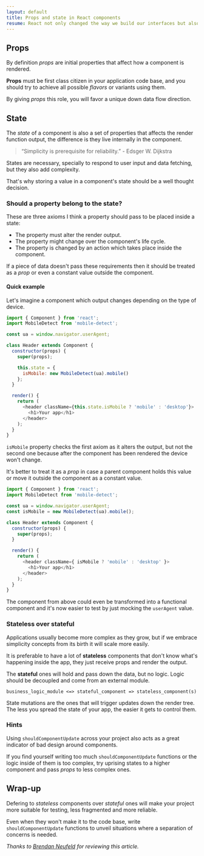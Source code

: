 ```yaml
---
layout: default
title: Props and state in React components
resume: React not only changed the way we build our interfaces but also put data in the spotlight. This is a short take around components internals, data and states.
---
```


## Props

By definition _props_ are initial properties that affect how a component is rendered.

**Props** must be first class citizen in your application code base, and you should try to achieve all possible _flavors_ or variants using them.

By giving _props_ this role, you will favor a unique down data flow direction.


## State

The _state_ of a component is also a set of properties that affects the render function output, the difference is they live internally in the component.

> “Simplicity is prerequisite for reliability.” - Edsger W. Dijkstra

States are necessary, specially to respond to user input and data fetching, but they also add complexity.

That's why storing a value in a component's state should be a well thought decision.


### Should a property belong to the state?

These are three axioms I think a property should pass to be placed inside a state:

- The property must alter the render output.
- The property might change over the component's life cycle.
- The property is changed by an action which takes place inside the component.

If a piece of data doesn't pass these requirements then it should be treated as a _prop_ or even a constant value outside the component.


#### Quick example

Let's imagine a component which output changes depending on the type of device.

```js
import { Component } from 'react';
import MobileDetect from 'mobile-detect';

const ua = window.navigator.userAgent;

class Header extends Component {
  constructor(props) {
    super(props);

    this.state = {
      isMobile: new MobileDetect(ua).mobile()
    };
  }

  render() {
    return (
      <header className={this.state.isMobile ? 'mobile' : 'desktop'}>
        <h1>Your app</h1>
      </header>
    );
  }
}
```

`isMobile` property checks the first axiom as it alters the output, but not the second one because after the component has been rendered the device won't change.

It's better to treat it as a _prop_ in case a parent component holds this value or move it outside the component as a constant value.

```js
import { Component } from 'react';
import MobileDetect from 'mobile-detect';

const ua = window.navigator.userAgent;
const isMobile = new MobileDetect(ua).mobile();

class Header extends Component {
  constructor(props) {
    super(props);
  }

  render() {
    return (
      <header className={ isMobile ? 'mobile' : 'desktop' }>
        <h1>Your app</h1>
      </header>
    );
  }
}
```

The component from above could even be transformed into a functional component and it's now easier to test by just mocking the `userAgent` value.


### Stateless over stateful

Applications usually become more complex as they grow, but if we embrace simplicity concepts from its birth it will scale more easily.

It is preferable to have a lot of **stateless** components that don't know what's happening inside the app, they just receive props and render the output.

The **stateful** ones will hold and pass down the data, but no logic. Logic should be decoupled and come from an external module.

```
business_logic_module <=> stateful_component => stateless_component(s)
```

State mutations are the ones that will trigger updates down the render tree. The less you spread the state of your app, the easier it gets to control them.


### Hints

Using `shouldComponentUpdate` across your project also acts as a great indicator of bad design around components.

If you find yourself writing too much `shouldComponentUpdate` functions or the logic inside of them is too complex, try uprising states to a higher component and pass _props_ to less complex ones.


## Wrap-up

Defering to _stateless_ components over _stateful_ ones will make your project more suitable for testing, less fragmented and more reliable.

Even when they won't make it to the code base, write `shouldComponentUpdate` functions to unveil situations where a separation of concerns is needed.

_Thanks to [Brendan Neufeld](https://twitter.com/BrendanNeufeld) for reviewing this article._
